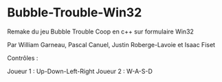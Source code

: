 # Bubble-Trouble-Win32
Remake du jeu Bubble Trouble Coop en c++ sur formulaire Win32

Par William Garneau, Pascal Canuel, Justin Roberge-Lavoie et Isaac Fiset


Contrôles :

Joueur 1 : Up-Down-Left-Right
Joueur 2 : W-A-S-D
